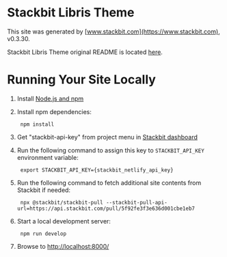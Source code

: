 # Stackbit Libris Theme

This site was generated by [www.stackbit.com](https://www.stackbit.com), v0.3.30.

Stackbit Libris Theme original README is located [here](./README.theme.md).

# Running Your Site Locally

1. Install [Node.js and npm](https://nodejs.org/en/)

1. Install npm dependencies:

        npm install

1. Get "stackbit-api-key" from project menu in [Stackbit dashboard](https://app.stackbit.com/dashboard)

1. Run the following command to assign this key to `STACKBIT_API_KEY` environment variable:

        export STACKBIT_API_KEY={stackbit_netlify_api_key}

1. Run the following command to fetch additional site contents from Stackbit if needed:

        npx @stackbit/stackbit-pull --stackbit-pull-api-url=https://api.stackbit.com/pull/5f92fe3f3e636d001cbe1eb7

1. Start a local development server:

        npm run develop

1. Browse to [http://localhost:8000/](http://localhost:8000/)
